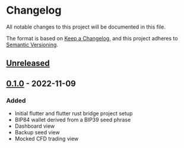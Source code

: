 # Changelog

All notable changes to this project will be documented in this file.

The format is based on [Keep a Changelog](https://keepachangelog.com/en/1.0.0/),
and this project adheres to [Semantic Versioning](https://semver.org/spec/v2.0.0.html).

## [Unreleased]

## [0.1.0] - 2022-11-09

### Added

- Initial flutter and flutter rust bridge project setup
- BIP84 wallet derived from a BIP39 seed phrase
- Dashboard view
- Backup seed view
- Mocked CFD trading view

[Unreleased]: https://github.com/itchysats/10101/compare/0.1.0...HEAD
[0.1.0]: https://github.com/itchysats/10101/compare/fe2edaf79caea892b10d61b4f23a4e76fec808d2...0.1.0
